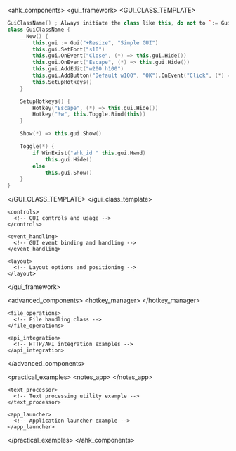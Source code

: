 <ahk_components>
  <gui_framework>
    <GUI_CLASS_TEMPLATE>

```cpp
GuiClassName() ; Always initiate the class like this, do not to `:= GuiClassName()`
class GuiClassName {
    __New() {
        this.gui := Gui("+Resize", "Simple GUI")
        this.gui.SetFont("s10")
        this.gui.OnEvent("Close", (*) => this.gui.Hide())
        this.gui.OnEvent("Escape", (*) => this.gui.Hide())
        this.gui.AddEdit("w200 h100")
        this.gui.AddButton("Default w100", "OK").OnEvent("Click", (*) => this.gui.Hide())
        this.SetupHotkeys()
    }

    SetupHotkeys() {
        Hotkey("Escape", (*) => this.gui.Hide())
        Hotkey("!w", this.Toggle.Bind(this))
    }

    Show(*) => this.gui.Show()

    Toggle(*) {
        if WinExist("ahk_id " this.gui.Hwnd)
            this.gui.Hide()
        else
            this.gui.Show()
    }
}
```
</GUI_CLASS_TEMPLATE>
    </gui_class_template>
    
    <controls>
      <!-- GUI controls and usage -->
    </controls>
    
    <event_handling>
      <!-- GUI event binding and handling -->
    </event_handling>
    
    <layout>
      <!-- Layout options and positioning -->
    </layout>
  </gui_framework>

  <advanced_components>
    <hotkey_manager>
      <!-- Hotkey registration and management -->
    </hotkey_manager>
    
    <file_operations>
      <!-- File handling class -->
    </file_operations>
    
    <api_integration>
      <!-- HTTP/API integration examples -->
    </api_integration>
  </advanced_components>

  <practical_examples>
    <notes_app>
      <!-- Complete notes app example -->
    </notes_app>
    
    <text_processor>
      <!-- Text processing utility example -->
    </text_processor>
    
    <app_launcher>
      <!-- Application launcher example -->
    </app_launcher>
  </practical_examples>
</ahk_components>